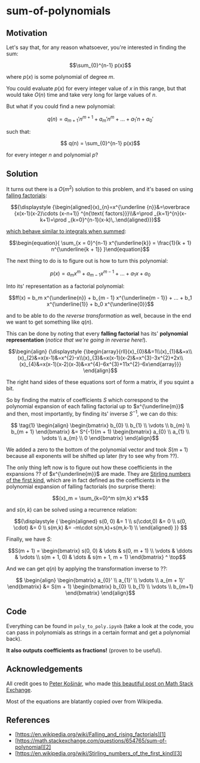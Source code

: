 # sum-of-polynomials

## Motivation

Let's say that, for any reason whatsoever, you're interested in finding the sum:

```math
\sum_{0}^{n-1} p(x)
```

where $p(x)$ is some polynomial of degree $m$. 

You could evaluate $p(x)$ for every integer value of $x$ in this range, but that would take $O(n)$ time and take very long for large values of $n$.

But what if you could find a new polynomial:

```math
    q(n) = a_{m + 1}' n^{m + 1} + a_m' n^{m} + ... + a_1' n + a_0'
```

such that: 

```math
    q(n) = \sum_{0}^{n-1} p(x)
```

for every integer $n$ and polynomial $p$?

## Solution


It turns out there is a $O(m^2)$ solution to this problem, and it's based on using [falling factorials][1]:

```math
{\displaystyle {\begin{aligned}(x)_{n}=x^{\underline {n}}&=\overbrace {x(x-1)(x-2)\cdots (x-n+1)} ^{n{\text{ factors}}}\\&=\prod _{k=1}^{n}(x-k+1)=\prod _{k=0}^{n-1}(x-k)\,.\end{aligned}}}
```

[which behave similar to integrals when summed][2]:

```math
\begin{equation}{
\sum_{x = 0}^{n-1} x^{\underline{k}} = \frac{1}{k + 1} n^{\underline{k + 1}}
}\end{equation}
```


The next thing to do is to figure out is how to turn this polynomial:

```math
p(x) = a_m x^m + a_{m - 1} x^{m - 1} + ... + a_1 x + a_0
```


Into its' representation as a factorial polynomial:

```math
ff(x) = b_m x^{\underline{n}} + b_{m - 1} x^{\underline{m - 1}} + ... + b_1 x^{\underline{1}} + b_0 x^{\underline{0}}
```

and to be able to do the _reverse transformation_ as well, because in the end we want to get something like $q(n)$. 

This can be done by noting that every **falling factorial** has its' **polynomial representation** (_notice that we're going in reverse here!_).

```math
\begin{align}
{\displaystyle {\begin{array}{rll}(x)_{0}&&=1\\(x)_{1}&&=x\\(x)_{2}&=x(x-1)&=x^{2}-x\\(x)_{3}&=x(x-1)(x-2)&=x^{3}-3x^{2}+2x\\(x)_{4}&=x(x-1)(x-2)(x-3)&=x^{4}-6x^{3}+11x^{2}-6x\end{array}}}
\end{align}
```

The right hand sides of these equations sort of form a matrix, if you squint a bit.

So by finding the matrix of coefficients $S$ which correspond to the polynomial expansion of each falling factorial up to $x^{\underline{m}}$ and then, most importantly, by finding its' inverse $S^{-1}$, we can do this:

```math
  \tag{1}
  \begin{align}
    \begin{bmatrix}
           b_{0} \\
           b_{1} \\
           \vdots \\
           b_{m} \\
           b_{m + 1}
    \end{bmatrix} &= S^{-1}(m + 1)
        \begin{bmatrix}
           a_{0} \\
           a_{1} \\
           \vdots \\
           a_{m} \\
           0
    \end{bmatrix}
  \end{align}
```

We added a zero to the bottom of the polynomial vector and took $S(m + 1)$ because all exponents will be shifted up later (try to see why from ??).

The only thing left now is to figure out how these coefficients in the expansions ?? of $x^{\underline{m}}$ are made. They are [Stirling numbers of the first kind][3], which are in fact defined as the coefficients in the polynomial expansion of falling factorials (no surprise there):

```math
(x)_m = \sum_{k=0}^m s(m,k) x^k
```

and $s(n, k)$ can be solved using a recurrence relation:

```math
{\displaystyle {
\begin{aligned}
    s(0, 0) &= 1 \\
    s(\cdot,0) &= 0 \\
    s(0, \cdot) &= 0 \\
    s(m,k) &= -m\cdot s(m,k)+s(m,k-1) \\
\end{aligned}
}} 
```

Finally, we have $S$:

```math 
S(m + 1) = \begin{bmatrix} 
    s(0, 0) & \dots  & s(0, m + 1) \\
    \vdots & \ddots & \vdots \\
    s(m + 1, 0) & \dots  & s(m + 1, m + 1) 
    \end{bmatrix} ^ \top
```

And we can get $q(n)$ by applying the transformation inverse to ??:

```math
  \begin{align}
    \begin{bmatrix}
           a_{0}' \\
           a_{1}' \\
           \vdots \\
           a_{m + 1}'
    \end{bmatrix} &= S(m + 1)
        \begin{bmatrix}
           b_{0} \\
           b_{1} \\
           \vdots \\
           b_{m+1}
    \end{bmatrix}
  \end{align}
```

## Code

Everything can be found in `poly_to_poly.ipynb` (take a look at the code, you can pass in polynomials as strings in a certain format and get a polynomial back).

**It also outputs coefficients as fractions!** (proven to be useful). 


## Acknowledgements

All credit goes to [Peter Košinár](https://math.stackexchange.com/users/77812/peter-ko%c5%a1in%c3%a1r), who made [this beautiful post on Math Stack Exchange][1]. 

Most of the equations are blatantly copied over from Wikipedia.


## References
  - [https://en.wikipedia.org/wiki/Falling_and_rising_factorials][1]
  - [https://math.stackexchange.com/questions/654765/sum-of-polynomial][2]
  - [https://en.wikipedia.org/wiki/Stirling_numbers_of_the_first_kind][3]


[1]: https://en.wikipedia.org/wiki/Falling_and_rising_factorials
[2]: https://math.stackexchange.com/questions/654765/sum-of-polynomial
[3]: https://en.wikipedia.org/wiki/Stirling_numbers_of_the_first_kind